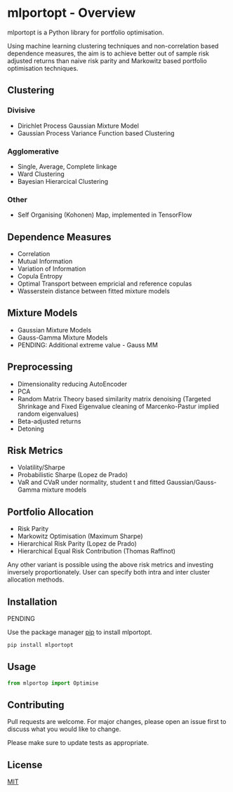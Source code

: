 # mlportopt - Overview

mlportopt is a Python library for portfolio optimisation.

Using machine learning clustering techniques and non-correlation based dependence measures, the aim is to achieve better out of sample risk adjusted returns than naive risk parity and Markowitz based portfolio optimisation techniques.

## Clustering

### Divisive

- Dirichlet Process Gaussian Mixture Model
- Gaussian Process Variance Function based Clustering

### Agglomerative

- Single, Average, Complete linkage
- Ward Clustering
- Bayesian Hierarcical Clustering

### Other

- Self Organising (Kohonen) Map, implemented in TensorFlow

## Dependence Measures

- Correlation
- Mutual Information
- Variation of Information
- Copula Entropy
- Optimal Transport between empricial and reference copulas
- Wasserstein distance between fitted mixture models

## Mixture Models

- Gaussian Mixture Models
- Gauss-Gamma Mixture Models
- PENDING: Additional extreme value - Gauss MM

## Preprocessing

- Dimensionality reducing AutoEncoder
- PCA
- Random Matrix Theory based similarity matrix denoising (Targeted Shrinkage and Fixed Eigenvalue cleaning of Marcenko-Pastur implied random eigenvalues)
- Beta-adjusted returns
- Detoning

## Risk Metrics

- Volatility/Sharpe
- Probabilistic Sharpe (Lopez de Prado)
- VaR and CVaR under normality, student t and fitted Gaussian/Gauss-Gamma mixture models

## Portfolio Allocation

- Risk Parity
- Markowitz Optimisation (Maximum Sharpe)
- Hierarchical Risk Parity (Lopez de Prado)
- Hierarchical Equal Risk Contribution (Thomas Raffinot)

Any other variant is possible using the above risk metrics and investing inversely proportionately. User can specify both intra and inter cluster allocation methods.

## Installation

PENDING

Use the package manager [pip](https://pip.pypa.io/en/stable/) to install mlportopt.

```bash
pip install mlportopt
```

## Usage

```python
from mlportop import Optimise
```

## Contributing
Pull requests are welcome. For major changes, please open an issue first to discuss what you would like to change.

Please make sure to update tests as appropriate.

## License
[MIT](https://choosealicense.com/licenses/mit/)